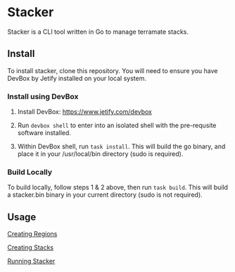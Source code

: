 # Stacker

Stacker is a CLI tool written in Go to manage terramate stacks.

## Install

To install stacker, clone this repository. You will need to ensure you have DevBox by Jetify installed on your local system.

### Install using DevBox

1. Install DevBox: https://www.jetify.com/devbox

2. Run ```devbox shell``` to enter into an isolated shell with the pre-requsite software installed.

3. Within DevBox shell, run ```task install```. This will build the go binary, and place it in your /usr/local/bin directory (sudo is required).

### Build Locally

To build locally, follow steps 1 & 2 above, then run ```task build```. This will build a stacker.bin binary in your current directory (sudo is not required).

## Usage

[Creating Regions](./docs/regions.md)

[Creating Stacks](./docs/stacks.md)

[Running Stacker](./docs/cli.md)
